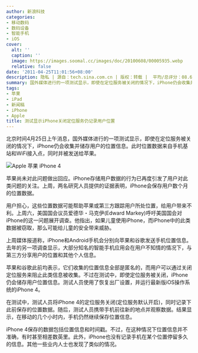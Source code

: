 ```yaml
---
author: 新浪科技
categories:
- 移动数码
- 数码设备
- 智能手机
- iOS
cover:
  alt: ''
  caption: ''
  image: https://images.soomal.cc/images/doc/20100608/00005935.webp
  relative: false
date: '2011-04-25T11:01:56+08:00'
description: 隐私 | 源自：tech.sina.com.cn | 版权：转载 |  平均/总评分：08.67/26
summary: 国外媒体进行的一项测试显示，即使在定位服务被关闭的情况下，iPhone仍会收集并储存用户的位置信息。此时位置数据来自手机基站和WiFi接入点，同时并被发送给苹果。苹果尚未对此问题做出回应。iPhone存储用户数据的行为已再度引发了用户对此类问题的关注。上周，两名研究人员提供的证据表明，iPhone会保存用户数个月的位置数据。
tags:
- 苹果
- iPad
- 新闻稿
- iPhone
- Apple
title: 测试显示iPhone关闭定位服务仍记录用户位置
---
```


北京时间4月25日上午消息，国外媒体进行的一项测试显示，即使在定位服务被关闭的情况下，iPhone仍会收集并储存用户的位置信息。此时位置数据来自手机基站和WiFi接入点，同时并被发送给苹果。



![Apple 苹果 iPhone 4](https://images.soomal.cc/images/doc/20100608/00005935.webp)



苹果尚未对此问题做出回应。iPhone存储用户数据的行为已再度引发了用户对此类问题的关注。上周，两名研究人员提供的证据表明，iPhone会保存用户数个月的位置数据。



用户担心，这些位置数据可能帮助苹果或第三方跟踪用户所处位置，给用户带来不利。上周六，美国国会议员爱德华・马克伊(Edward Markey)呼吁美国国会对iPhone的这一问题展开调查。他指出，如果儿童使用iPhone，而iPhone中的此类数据被窃取，那么可能给儿童的安全带来威胁。



上周媒体报道称，iPhone和Android手机会分别向苹果和谷歌发送手机位置信息。去年的另一项调查显示，大部分知名的智能手机应用会在用户不知情的情况下，与第三方分享用户的位置和其他个人信息。



苹果和谷歌此前均表示，它们收集的位置信息全部是匿名的，而用户可以通过关闭定位服务来阻止此类信息被收集。不过在测试中，即使定位服务被关闭，iPhone仍会储存用户位置信息。测试人员使用了恢复出厂设置，并运行最新版iOS操作系统的iPhone 4。



在测试中，测试人员将iPhone 4的定位服务关闭(定位服务默认开启)，同时记录下此前保存的位置数据。随后，测试人员携带手机前往新的地点并观察数据。结果显示，在移动的几个小时内，手机仍然继续保存位置信息。



iPhone 4保存的数据包括位置信息和时间戳。不过，在这种情况下位置信息并不准确，有时甚至相差数英里。此外，iPhone也没有记录手机在某个位置停留多久的信息。其他一些业内人士也发现了类似的情况。